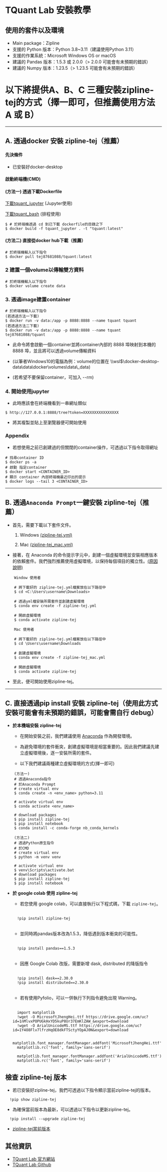 # TQuant Lab 安裝教學
## 使用的套件以及環境

* Main package：Zipline
* 支援的 Python 版本：Python 3.8~3.11（建議使用Python 3.11）
* 支援的作業系統：Microsoft Windows OS or macOS
* 建議的 Pandas 版本：1.5.3 或 2.0.0（> 2.0.0 可能會有未預期的錯誤）
* 建議的 Numpy 版本：1.23.5（> 1.23.5 可能會有未預期的錯誤）

# 以下將提供A、B、C 三種安裝zipline-tej的方式（**擇一即可，但推薦使用方法 A 或 B**）

---

## A. 透過docker 安裝 zipline-tej（**推薦**）

#### 先決條件

* 已安裝好docker-desktop

#### 啟動終端機(CMD)

#### (方法一) 透過下載Dockerfile

[下載tquant_jupyter](https://github.com/tejtw/zipline-tej/blob/main/dockerfile/tquant_jupyter) (Jupyter使用)

[下載tquant_bash](https://github.com/tejtw/zipline-tej/blob/main/dockerfile/tquant_bash) (排程使用)

```
$ # 於終端機透過 cd 到已下載 dockerfile的目錄之下
$ docker build -f tquant_jupyter . -t "tquant:latest"
```
#### (方法二) 直接從docker hub下載（**推薦**）

```
# 於終端機輸入以下指令
$ docker pull tej87681088/tquant:latest
```
### 2 建置一個volume以傳輸雙方資料

```
# 於終端機輸入以下指令
$ docker volume create data
```

### 3. 透過image建置container

```
# 於終端機輸入以下指令
(若透過方法一下載)
$ docker run -v data:/app -p 8888:8888 --name tquant tquant
(若透過方法二下載)
$ docker run -v data:/app -p 8888:8888 --name tquant tej87681088/tquant
```

* 此命令將會啟動一個container並將container內部的 8888 埠映射到本機的 8888 埠，並且將可以透過volume傳輸資料

* (以筆者Windows10的電腦為例：volume的位置在 \\\wsl$\docker-desktop-data\data\docker\volumes\data\\_data)
* (若希望不要保留container，可加入 --rm)

### 4. 開始使用jupyter

* 此時應該會在終端機看到一串網址類似

```
$ http://127.0.0.1:8888/tree?token=XXXXXXXXXXXXXXXX
```

* 將其複製並貼上至瀏覽器便可開始使用

### Appendix

* 若想使用之前已創建過的但關閉的container操作，可透過以下指令取得網址

```
# 找尋container ID
$ docker ps -a 
# 啟動 指定container
$ docker start <CONTAINER_ID>
# 顯示 container 內部終端機最近印出的提示
$ docker logs --tail 3 <CONTAINER_ID>
```

---

## B. 透過`Anaconda Prompt`一鍵安裝 zipline-tej（**推薦**）

* 首先，需要下載以下套件文件。

    1. Windows [(zipline-tej.yml)](https://minhaskamal.github.io/DownGit/#/home?url=https://github.com/tejtw/zipline-tej/blob/main/zipline-tej.yml)

    2. Mac [(zipline-tej_mac.yml)](https://minhaskamal.github.io/DownGit/#/home?url=https://github.com/tejtw/zipline-tej/blob/main/zipline-tej_mac.yml)


* 接著，在 Anaconda 的命令提示字元中，創建一個虛擬環境並安裝相應版本的依賴套件。我們強烈推薦使用虛擬環境，以保持每個項目的獨立性。[(原因說明)](https://csguide.cs.princeton.edu/software/virtualenv#definition)

```
    Window 使用者

    # 將下載好的 zipline-tej.yml檔案放在以下路徑中
    $ cd <C:\Users\username\Downloads>

    # 透過yml檔安裝所需套件並創建虛擬環境
    $ conda env create -f zipline-tej.yml

    # 開啟虛擬環境
    $ conda activate zipline-tej

    Mac 使用者
    
    # 將下載好的 zipline-tej.yml檔案放在以下路徑中
    $ cd \Users\username\Downloads

    # 創建虛擬環境
    $ conda env create -f zipline-tej_mac.yml

    # 開啟虛擬環境
    $ conda activate zipline-tej
```

* 至此，便可開始使用zipline-tej。

---
## C. 直接透過pip install 安裝 zipline-tej（**使用此方式安裝可能會有未預期的錯誤，可能會需自行 debug**）

* **於本機端安裝 zipline-tej**

    * 在開始安裝之前，我們建議使用 [Anaconda](https://www.anaconda.com/data-science-platform) 作為開發環境。

    * 為避免環境的套件衝突，創建虛擬環境是相當重要的。因此我們建議先建立虛擬環境後，逐一安裝所需的套件。

    * 以下我們建議兩種建立虛擬環境的方式(擇一即可)

```
    (方法一)
    # 透過Anaconda指令
    # 於Anaconda Prompt
    # create virtual env
    $ conda create -n <env_name> python=3.11
    
    # activate virtual env
    $ conda activate <env_name>

    # download packages
    $ pip install zipline-tej
    $ pip install notebook
    $ conda install -c conda-forge nb_conda_kernels
```

```
    (方法二)
    # 透過Python原生指令
    # 於CMD
    # create virtual env
    $ python -m venv venv

    # activate virtual env
    $ venv\Scripts\activate.bat
    # download packages
    $ pip install zipline-tej
    $ pip install notebook
```

* **於 google colab 使用 zipline-tej**

    * 若您使用 google colab，可以直接執行以下程式碼，下載 `zipline-tej`。

    <br>

    ```
      !pip install zipline-tej
    ```

    <br>

    * 並同時將pandas版本改為1.5.3，降低遇到版本衝突的可能性。

    <br>

    ```
      !pip install pandas==1.5.3
    ```
    <br>

    * 因應 Google Colab 改版，需要新增 dask, distributed 的降版指令

    <br>

    ```
      !pip install dask==2.30.0
      !pip install distributed==2.30.0
    ```
    <br>
    
    * 若有使用Pyfolio，可以一併執行下列指令避免出現 Warning。

    <br>

    ```
      import matplotlib
      !wget -O MicrosoftJhengHei.ttf https://drive.google.com/uc?id=1nMlvxPOPUGkHxYD5kuP8Ur37EmKlZAW_&export=download
      !wget -O ArialUnicodeMS.ttf https://drive.google.com/uc?id=1Y4O8Flv7lfrzHqOE8dkFTSctyYOpAJ0N&export=download

      matplotlib.font_manager.fontManager.addfont('MicrosoftJhengHei.ttf')
      matplotlib.rc('font', family='sans-serif')

      matplotlib.font_manager.fontManager.addfont('ArialUnicodeMS.ttf')
      matplotlib.rc('font', family='sans-serif')
    ```

## 檢查 zipline-tej 版本

* 若已安裝好zipline-tej，我們可透過以下指令顯示當前zipline-tej的版本。

```
  !pip show zipline-tej
```

* 為確保當前版本為最新，可以透過以下指令以更新zipline-tej。

```
  !pip install --upgrade zipline-tej
```

* [zipline-tej當前版本](https://pypi.org/project/zipline-tej/)


## 其他資訊

* [TQuant Lab 官方網站](https://tquant.tejwin.com/)
* [TQuant Lab Github](https://github.com/tejtw/TQuant-Lab)